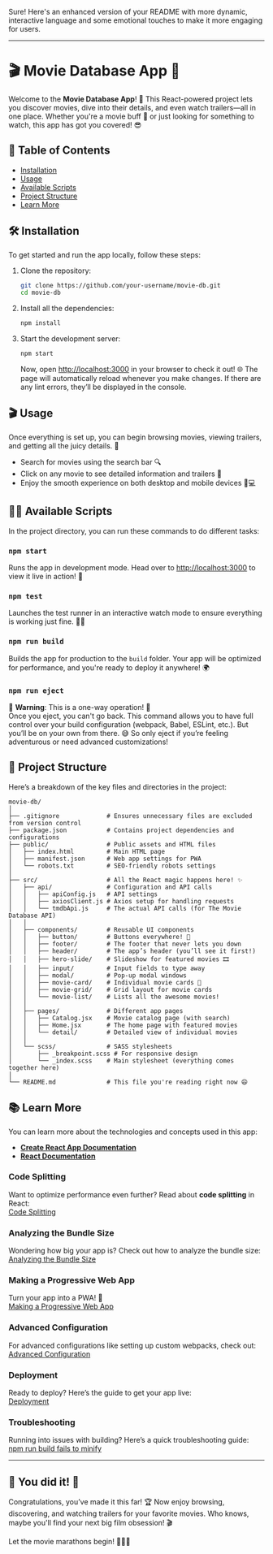 Sure! Here's an enhanced version of your README with more dynamic, interactive language and some emotional touches to make it more engaging for users. 

---

# 🎬 Movie Database App 🎥

Welcome to the **Movie Database App**! 🌟 This React-powered project lets you discover movies, dive into their details, and even watch trailers—all in one place. Whether you're a movie buff 🍿 or just looking for something to watch, this app has got you covered! 😎

## 🚀 Table of Contents

- [Installation](#installation)
- [Usage](#usage)
- [Available Scripts](#available-scripts)
- [Project Structure](#project-structure)
- [Learn More](#learn-more)

## 🛠️ Installation

To get started and run the app locally, follow these steps:

1. Clone the repository:
    ```sh
    git clone https://github.com/your-username/movie-db.git
    cd movie-db
    ```

2. Install all the dependencies:
    ```sh
    npm install
    ```

3. Start the development server:
    ```sh
    npm start
    ```
   
    Now, open [http://localhost:3000](http://localhost:3000) in your browser to check it out! 🌐 The page will automatically reload whenever you make changes. If there are any lint errors, they’ll be displayed in the console.

## 🎬 Usage

Once everything is set up, you can begin browsing movies, viewing trailers, and getting all the juicy details. 🤩

- Search for movies using the search bar 🔍
- Click on any movie to see detailed information and trailers 🎥
- Enjoy the smooth experience on both desktop and mobile devices 📱💻

## 🏃‍♂️ Available Scripts

In the project directory, you can run these commands to do different tasks:

### `npm start`

Runs the app in development mode. Head over to [http://localhost:3000](http://localhost:3000) to view it live in action! 🚀

### `npm test`

Launches the test runner in an interactive watch mode to ensure everything is working just fine. 🧑‍💻

### `npm run build`

Builds the app for production to the `build` folder. Your app will be optimized for performance, and you're ready to deploy it anywhere! 🌍

### `npm run eject`

🚨 **Warning**: This is a one-way operation! 🚨  
Once you eject, you can't go back. This command allows you to have full control over your build configuration (webpack, Babel, ESLint, etc.). But you’ll be on your own from there. 😅 So only eject if you’re feeling adventurous or need advanced customizations!

## 📂 Project Structure

Here’s a breakdown of the key files and directories in the project:

```
movie-db/
│
├── .gitignore             # Ensures unnecessary files are excluded from version control
├── package.json           # Contains project dependencies and configurations
├── public/                # Public assets and HTML files
│   ├── index.html         # Main HTML page
│   ├── manifest.json      # Web app settings for PWA
│   └── robots.txt         # SEO-friendly robots settings
│
├── src/                   # All the React magic happens here! ✨
│   ├── api/               # Configuration and API calls
│   │   ├── apiConfig.js   # API settings
│   │   ├── axiosClient.js # Axios setup for handling requests
│   │   └── tmdbApi.js     # The actual API calls (for The Movie Database API)
│   │
│   ├── components/        # Reusable UI components
│   │   ├── button/        # Buttons everywhere! 🔘
│   │   ├── footer/        # The footer that never lets you down
│   │   ├── header/        # The app’s header (you’ll see it first!)
│   │   ├── hero-slide/    # Slideshow for featured movies 🎞️
│   │   ├── input/         # Input fields to type away
│   │   ├── modal/         # Pop-up modal windows
│   │   ├── movie-card/    # Individual movie cards 🍿
│   │   ├── movie-grid/    # Grid layout for movie cards
│   │   └── movie-list/    # Lists all the awesome movies!
│   │
│   ├── pages/             # Different app pages
│   │   ├── Catalog.jsx    # Movie catalog page (with search)
│   │   ├── Home.jsx       # The home page with featured movies
│   │   └── detail/        # Detailed view of individual movies
│   │
│   └── scss/              # SASS stylesheets
│       ├── _breakpoint.scss # For responsive design
│       └── _index.scss    # Main stylesheet (everything comes together here)
│
└── README.md              # This file you're reading right now 😄
```

## 📚 Learn More

You can learn more about the technologies and concepts used in this app:

- **[Create React App Documentation](https://reactjs.org/docs/create-a-new-react-app.html)**
- **[React Documentation](https://reactjs.org/docs/getting-started.html)**

### Code Splitting

Want to optimize performance even further? Read about **code splitting** in React:  
[Code Splitting](https://facebook.github.io/create-react-app/docs/code-splitting)

### Analyzing the Bundle Size

Wondering how big your app is? Check out how to analyze the bundle size:  
[Analyzing the Bundle Size](https://facebook.github.io/create-react-app/docs/analyzing-the-bundle-size)

### Making a Progressive Web App

Turn your app into a PWA! 🚀  
[Making a Progressive Web App](https://facebook.github.io/create-react-app/docs/making-a-progressive-web-app)

### Advanced Configuration

For advanced configurations like setting up custom webpacks, check out:  
[Advanced Configuration](https://facebook.github.io/create-react-app/docs/advanced-configuration)

### Deployment

Ready to deploy? Here’s the guide to get your app live:  
[Deployment](https://facebook.github.io/create-react-app/docs/deployment)

### Troubleshooting

Running into issues with building? Here’s a quick troubleshooting guide:  
[npm run build fails to minify](https://facebook.github.io/create-react-app/docs/troubleshooting#npm-run-build-fails-to-minify)

---

## 🎉 You did it! 🎉

Congratulations, you’ve made it this far! 🏆 Now enjoy browsing, discovering, and watching trailers for your favorite movies. Who knows, maybe you'll find your next big film obsession! 🎬

Let the movie marathons begin! 🍿🎥✨